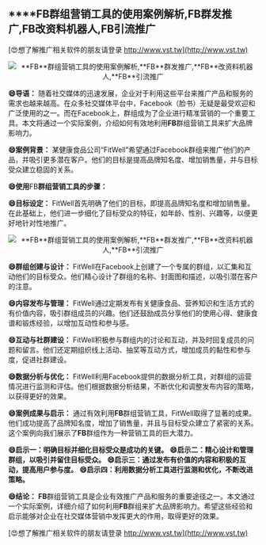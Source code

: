## ****FB**群组营销工具的使用案例解析,**FB**群发推广,**FB**改资料机器人,**FB**引流推广**

[😍想了解推广相关软件的朋友请登录 http://www.vst.tw](http://www.vst.tw)

 <center><img src="https://vst.tw/MP4/tuiguang/png/6.png" alt="**FB**群组营销工具的使用案例解析,**FB**群发推广,**FB**改资料机器人,**FB**引流推广"></center>

**😄导语：**
随着社交媒体的迅速发展，企业对于利用这些平台来推广产品和服务的需求也越来越高。在众多社交媒体平台中，Facebook（脸书）无疑是最受欢迎和广泛使用的之一。而在Facebook上，群组成为了企业进行精准营销的一个重要工具。本文将通过一个实际案例，介绍如何有效地利用**FB**群组营销工具来扩大品牌影响力。

**😄案例背景：**
某健康食品公司“FitWell”希望通过Facebook群组来推广他们的产品，并吸引更多潜在客户。他们的目标是提高品牌知名度、增加销售量，并与目标受众建立稳固的关系。

**😄使用**FB**群组营销工具的步骤：**

**😄目标设定：**
FitWell首先明确了他们的目标，即提高品牌知名度和增加销售量。在此基础上，他们进一步细化了目标受众的特征，如年龄、性别、兴趣等，以便更好地针对性地推广。

 <center><img src="https://vst.tw/MP4/tuiguang/png/2.png" alt="**FB**群组营销工具的使用案例解析,**FB**群发推广,**FB**改资料机器人,**FB**引流推广"></center>

**😄群组创建与设计：**
FitWell在Facebook上创建了一个专属的群组，以汇集和互动他们的目标受众。他们精心设计了群组的名称、封面图和描述，以吸引潜在客户的注意。

**😄内容发布与管理：**
FitWell通过定期发布有关健康食品、营养知识和生活方式的有价值内容，吸引群组成员的兴趣。他们还鼓励成员分享他们的使用心得、健康食谱和锻炼经验，以增加互动性和参与感。

**😄互动与社群建设：**
FitWell积极参与群组内的讨论和互动，并及时回复成员的问题和留言。他们还定期组织线上活动、抽奖等互动方式，增加成员的黏性和参与度，促进社群建设。

**😄数据分析与优化：**
FitWell利用Facebook提供的数据分析工具，对群组的运营情况进行监测和评估。他们根据数据分析结果，不断优化和调整发布内容的策略，以获得更好的效果。

**😄案例成果与启示：**
通过有效利用**FB**群组营销工具，FitWell取得了显著的成果。他们成功提高了品牌知名度，增加了销售量，并且与目标受众建立了紧密的关系。这个案例向我们展示了**FB**群组作为一种营销工具的巨大潜力。

**😄启示一：明确目标并细化目标受众是成功的关键。**
**😄启示二：精心设计和管理群组，以吸引并留住目标受众。**
**😄启示三：通过发布有价值的内容和积极的互动，提高用户参与度。**
**😄启示四：利用数据分析工具进行监测和优化，不断改进策略。**

**😄结论：**
**FB**群组营销工具是企业有效推广产品和服务的重要途径之一。本文通过一个实际案例，详细介绍了如何利用**FB**群组来扩大品牌影响力。希望这些经验和启示能够对企业在社交媒体营销中发挥更大的作用，取得更好的效果。

[😍想了解推广相关软件的朋友请登录 http://www.vst.tw](http://www.vst.tw)




